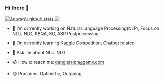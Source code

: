 ### Hi there 👋

<!--
**denglelaibh/denglelaibh** is a ✨ _special_ ✨ repository because its `README.md` (this file) appears on your GitHub profile.
-->

<a href="https://github.com/denglelaibh">
  <img align="center" src="https://github-readme-stats-teal.vercel.app/api?username=denglelaibh&show_icons=truet&include_all_commits=True&hide=contribs" alt="Anurag's github stats" />
</a>

<a href="https://github.com/denglelaibh">
  <!-- Change the `github-readme-stats.anuraghazra1.vercel.app` to `github-readme-stats.vercel.app`  -->
  <img align="center" src="https://github-readme-stats-teal.vercel.app/api/top-langs/?username=denglelaibh&layout=compact" />
</a>

- 🔭 I’m currently working on Natural Language Processing(NLP), Focus on NLU, NLG, KBQA, KG, ASR Postprocessing
- 🌱 I’m currently learning Kaggle Competition, Chatbot related

- 💬 Ask me about NLU, NLG
- 📫 How to reach me: denglelaibh@gamil.com
- 😄 Pronouns: Optimistic, Outgoing

